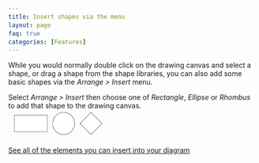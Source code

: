 ```yaml
---
title: Insert shapes via the menu
layout: page
faq: true
categories: [Features]
---
```


While you would normally double click on the drawing canvas and select a shape, or drag a shape from the shape libraries, you can also add some basic shapes via the _Arrange > Insert_ menu. 

Select _Arrange > Insert_ then choose one of _Rectangle_, _Ellipse_ or _Rhombus_ to add that shape to the drawing canvas. 
<br /><img src="/assets/img/blog/insert-rectangle-ellipse-rhombus.png" style="width=100%;max-width:200px;height:auto;" alt="You can insert rectangle, ellipse, and rhombus shapes via the Arrange > Insert menu in diagrams.net">

[See all of the elements you can insert into your diagram](/doc/faq/arrange-insert-menu.html)